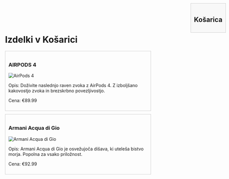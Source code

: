 <!DOCTYPE html>
<html lang="sl">
<head>
    <meta charset="UTF-8">
    <meta name="viewport" content="width=device-width, initial-scale=1.0">
    <title>Košarica</title>
    <link rel="stylesheet" href="style.css">
    <link href="https://fonts.googleapis.com/css2?family=Roboto:wght@400;700&display=swap" rel="stylesheet">
    <style>
        .container {
            max-width: 1200px;
            margin: 0 auto;
            padding: 20px;
        }
        .product {
            border: 1px solid #ccc;
            padding: 10px;
            margin: 10px 0;
        }
        .product-image {
            max-width: 100%;
            height: auto;
        }
        .cart-header {
            position: fixed;
            top: 10px;
            right: 10px;
            background-color: #f8f8f8;
            padding: 10px;
            border: 1px solid #ccc;
        }
    </style>
</head>
<body>
    <div class="cart-header">
        <h2>Košarica</h2>
    </div>
    <div class="container">
        <h1>Izdelki v Košarici</h1>
        <div class="product">
            <h3>AIRPODS 4</h3>
            <img src="https://store.storeimages.cdn-apple.com/1/as-images.apple.com/is/airpods-4-hero-select-202409?wid=976&hei=916&fmt=jpeg&qlt=90&.v=NFNYUnZEZG9WdmVKZzdXRW9IVzNoQVV5N29UUE5sYkU5bzFjbnV4MlZFL2kyVU55U21PWTMyajVGNTlWWnhwak14MXJScFRZN3Y5OWZsRXVrN1k4cFZyQ2FPOWYvcVVkNFcyRXFtUGhFUW8" alt="AirPods 4" class="product-image">
            <p>Opis: Doživite naslednjo raven zvoka z AirPods 4. Z izboljšano kakovostjo zvoka in brezskrbno povezljivostjo.</p>
            <p class="price">Cena: €89.99</p>
        </div>
        <div class="product">
            <h3>Armani Acqua di Gio</h3>
            <img src="https://assets.armani.com/image/upload/f_auto,q_auto:best,ar_4:5,w_1350,c_fill/LE311500_NLP_100ML_F_FW2025.jpg" alt="Armani Acqua di Gio" class="product-image">
            <p>Opis: Armani Acqua di Gio je osvežujoča dišava, ki uteleša bistvo morja. Popolna za vsako priložnost.</p>
            <p class="price">Cena: €92.99</p>
        </div>
        <!-- Dodajte še 3 slike in opise po potrebi -->
    </div>
</body>
</html>
